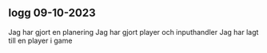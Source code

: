 ## logg 09-10-2023

Jag har gjort en planering
Jag har gjort player och inputhandler
Jag har lagt till en player i game